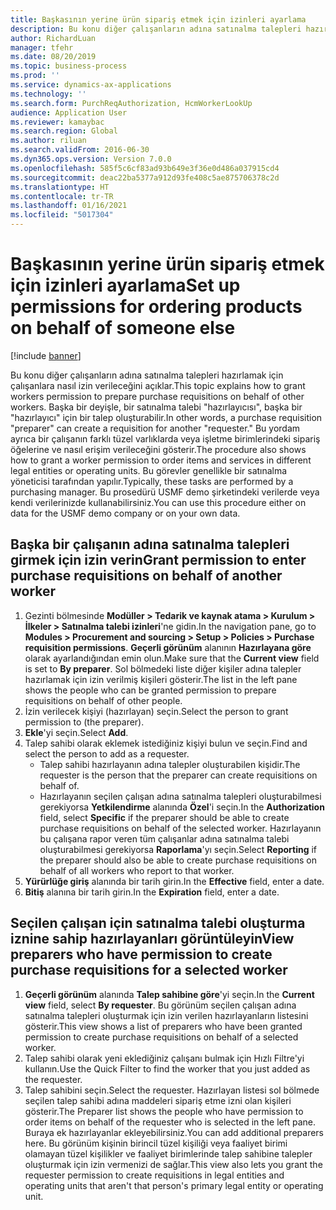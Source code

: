 ```yaml
---
title: Başkasının yerine ürün sipariş etmek için izinleri ayarlama
description: Bu konu diğer çalışanların adına satınalma talepleri hazırlamak için çalışanlara nasıl izin verileceğini açıklar.
author: RichardLuan
manager: tfehr
ms.date: 08/20/2019
ms.topic: business-process
ms.prod: ''
ms.service: dynamics-ax-applications
ms.technology: ''
ms.search.form: PurchReqAuthorization, HcmWorkerLookUp
audience: Application User
ms.reviewer: kamaybac
ms.search.region: Global
ms.author: riluan
ms.search.validFrom: 2016-06-30
ms.dyn365.ops.version: Version 7.0.0
ms.openlocfilehash: 585f5c6cf83ad93b649e3f36e0d486a037915cd4
ms.sourcegitcommit: deac22ba5377a912d93fe408c5ae875706378c2d
ms.translationtype: HT
ms.contentlocale: tr-TR
ms.lasthandoff: 01/16/2021
ms.locfileid: "5017304"
---
```

# <a name="set-up-permissions-for-ordering-products-on-behalf-of-someone-else"></a><span data-ttu-id="9a094-103">Başkasının yerine ürün sipariş etmek için izinleri ayarlama</span><span class="sxs-lookup"><span data-stu-id="9a094-103">Set up permissions for ordering products on behalf of someone else</span></span>

[!include [banner](../../includes/banner.md)]

<span data-ttu-id="9a094-104">Bu konu diğer çalışanların adına satınalma talepleri hazırlamak için çalışanlara nasıl izin verileceğini açıklar.</span><span class="sxs-lookup"><span data-stu-id="9a094-104">This topic explains how to grant workers permission to prepare purchase requisitions on behalf of other workers.</span></span> <span data-ttu-id="9a094-105">Başka bir deyişle, bir satınalma talebi "hazırlayıcısı", başka bir "hazırlayıcı" için bir talep oluşturabilir.</span><span class="sxs-lookup"><span data-stu-id="9a094-105">In other words, a purchase requisition "preparer" can create a requisition for another "requester."</span></span> <span data-ttu-id="9a094-106">Bu yordam ayrıca bir çalışanın farklı tüzel varlıklarda veya işletme birimlerindeki sipariş öğelerine ve nasıl erişim verileceğini gösterir.</span><span class="sxs-lookup"><span data-stu-id="9a094-106">The procedure also shows how to grant a worker permission to order items and services in different legal entities or operating units.</span></span> <span data-ttu-id="9a094-107">Bu görevler genellikle bir satınalma yöneticisi tarafından yapılır.</span><span class="sxs-lookup"><span data-stu-id="9a094-107">Typically, these tasks are performed by a purchasing manager.</span></span> <span data-ttu-id="9a094-108">Bu prosedürü USMF demo şirketindeki verilerde veya kendi verilerinizde kullanabilirsiniz.</span><span class="sxs-lookup"><span data-stu-id="9a094-108">You can use this procedure either on data for the USMF demo company or on your own data.</span></span>


## <a name="grant-permission-to-enter-purchase-requisitions-on-behalf-of-another-worker"></a><span data-ttu-id="9a094-109">Başka bir çalışanın adına satınalma talepleri girmek için izin verin</span><span class="sxs-lookup"><span data-stu-id="9a094-109">Grant permission to enter purchase requisitions on behalf of another worker</span></span>
1. <span data-ttu-id="9a094-110">Gezinti bölmesinde **Modüller > Tedarik ve kaynak atama > Kurulum > İlkeler > Satınalma talebi izinleri**'ne gidin.</span><span class="sxs-lookup"><span data-stu-id="9a094-110">In the navigation pane, go to **Modules > Procurement and sourcing > Setup > Policies > Purchase requisition permissions**.</span></span> <span data-ttu-id="9a094-111">**Geçerli görünüm** alanının **Hazırlayana göre** olarak ayarlandığından emin olun.</span><span class="sxs-lookup"><span data-stu-id="9a094-111">Make sure that the **Current view** field is set to **By preparer**.</span></span> <span data-ttu-id="9a094-112">Sol bölmedeki liste diğer kişiler adına talepler hazırlamak için izin verilmiş kişileri gösterir.</span><span class="sxs-lookup"><span data-stu-id="9a094-112">The list in the left pane shows the people who can be granted permission to prepare requisitions on behalf of other people.</span></span>  
2. <span data-ttu-id="9a094-113">İzin verilecek kişiyi (hazırlayan) seçin.</span><span class="sxs-lookup"><span data-stu-id="9a094-113">Select the person to grant permission to (the preparer).</span></span>
3. <span data-ttu-id="9a094-114">**Ekle**'yi seçin.</span><span class="sxs-lookup"><span data-stu-id="9a094-114">Select **Add**.</span></span>
4. <span data-ttu-id="9a094-115">Talep sahibi olarak eklemek istediğiniz kişiyi bulun ve seçin.</span><span class="sxs-lookup"><span data-stu-id="9a094-115">Find and select the person to add as a requester.</span></span>
    - <span data-ttu-id="9a094-116">Talep sahibi hazırlayanın adına talepler oluşturabilen kişidir.</span><span class="sxs-lookup"><span data-stu-id="9a094-116">The requester is the person that the preparer can create requisitions on behalf of.</span></span>  
    - <span data-ttu-id="9a094-117">Hazırlayanın seçilen çalışan adına satınalma talepleri oluşturabilmesi gerekiyorsa **Yetkilendirme** alanında **Özel**'i seçin.</span><span class="sxs-lookup"><span data-stu-id="9a094-117">In the **Authorization** field, select **Specific** if the preparer should be able to create purchase requisitions on behalf of the selected worker.</span></span> <span data-ttu-id="9a094-118">Hazırlayanın bu çalışana rapor veren tüm çalışanlar adına satınalma talebi oluşturabilmesi gerekiyorsa **Raporlama**'yı seçin.</span><span class="sxs-lookup"><span data-stu-id="9a094-118">Select **Reporting** if the preparer should also be able to create purchase requisitions on behalf of all workers who report to that worker.</span></span>  
5. <span data-ttu-id="9a094-119">**Yürürlüğe giriş** alanında bir tarih girin.</span><span class="sxs-lookup"><span data-stu-id="9a094-119">In the **Effective** field, enter a date.</span></span>
6. <span data-ttu-id="9a094-120">**Bitiş** alanına bir tarih girin.</span><span class="sxs-lookup"><span data-stu-id="9a094-120">In the **Expiration** field, enter a date.</span></span>

## <a name="view-preparers-who-have-permission-to-create-purchase-requisitions-for-a-selected-worker"></a><span data-ttu-id="9a094-121">Seçilen çalışan için satınalma talebi oluşturma iznine sahip hazırlayanları görüntüleyin</span><span class="sxs-lookup"><span data-stu-id="9a094-121">View preparers who have permission to create purchase requisitions for a selected worker</span></span>
1. <span data-ttu-id="9a094-122">**Geçerli görünüm** alanında **Talep sahibine göre**'yi seçin.</span><span class="sxs-lookup"><span data-stu-id="9a094-122">In the **Current view** field, select **By requester**.</span></span> <span data-ttu-id="9a094-123">Bu görünüm seçilen çalışan adına satınalma talepleri oluşturmak için izin verilen hazırlayanların listesini gösterir.</span><span class="sxs-lookup"><span data-stu-id="9a094-123">This view shows a list of preparers who have been granted permission to create purchase requisitions on behalf of a selected worker.</span></span>  
2. <span data-ttu-id="9a094-124">Talep sahibi olarak yeni eklediğiniz çalışanı bulmak için Hızlı Filtre'yi kullanın.</span><span class="sxs-lookup"><span data-stu-id="9a094-124">Use the Quick Filter to find the worker that you just added as the requester.</span></span>
3. <span data-ttu-id="9a094-125">Talep sahibini seçin.</span><span class="sxs-lookup"><span data-stu-id="9a094-125">Select the requester.</span></span> <span data-ttu-id="9a094-126">Hazırlayan listesi sol bölmede seçilen talep sahibi adına maddeleri sipariş etme izni olan kişileri gösterir.</span><span class="sxs-lookup"><span data-stu-id="9a094-126">The Preparer list shows the people who have permission to order items on behalf of the requester who is selected in the left pane.</span></span>  <span data-ttu-id="9a094-127">Buraya ek hazırlayanlar ekleyebilirsiniz.</span><span class="sxs-lookup"><span data-stu-id="9a094-127">You can add additional preparers here.</span></span> <span data-ttu-id="9a094-128">Bu görünüm kişinin birincil tüzel kişiliği veya faaliyet birimi olamayan tüzel kişilikler ve faaliyet birimlerinde talep sahibine talepler oluşturmak için izin vermenizi de sağlar.</span><span class="sxs-lookup"><span data-stu-id="9a094-128">This view also lets you grant the requester permission to create requisitions in legal entities and operating units that aren't that person's primary legal entity or operating unit.</span></span>  

